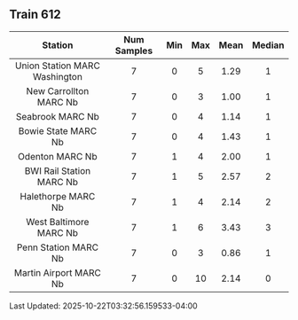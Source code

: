 ## Train 612

| Station | Num Samples | Min | Max | Mean | Median |
| :-----: | :---------: | :-: | :-: | :--: | :----: |
| Union Station MARC Washington | 7 | 0 | 5 | 1.29 | 1 |
| New Carrollton MARC Nb | 7 | 0 | 3 | 1.00 | 1 |
| Seabrook MARC Nb | 7 | 0 | 4 | 1.14 | 1 |
| Bowie State MARC Nb | 7 | 0 | 4 | 1.43 | 1 |
| Odenton MARC Nb | 7 | 1 | 4 | 2.00 | 1 |
| BWI Rail Station MARC Nb | 7 | 1 | 5 | 2.57 | 2 |
| Halethorpe MARC Nb | 7 | 1 | 4 | 2.14 | 2 |
| West Baltimore MARC Nb | 7 | 1 | 6 | 3.43 | 3 |
| Penn Station MARC Nb | 7 | 0 | 3 | 0.86 | 1 |
| Martin Airport MARC Nb | 7 | 0 | 10 | 2.14 | 0 |


Last Updated: 2025-10-22T03:32:56.159533-04:00
